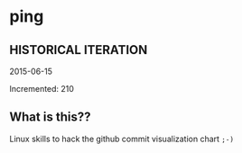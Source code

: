 # ping

## HISTORICAL ITERATION
2015-06-15

Incremented: 210

## What is this?? 
Linux skills to hack the github commit visualization chart `;-)`
